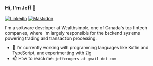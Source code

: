 ### Hi, I'm Jeff 👋

[![LinkedIn](https://img.shields.io/badge/linkedin-%230077B5.svg?&style=for-the-badge&logo=linkedin&logoColor=white)](https://www.linkedin.com/in/digitaljeff) [![Mastodon](https://img.shields.io/badge/mastodon-%236364FF.svg?style=for-the-badge&logo=mastodon&logoColor=white)](https://hachyderm.io/@jrogers)

I'm a software developer at Wealthsimple, one of Canada's top fintech companies, where I'm largely responsible for the backend systems powering trading and transaction processing.

- 🌱 I’m currently working with programming languages like Kotlin and TypeScript, and experimenting with Zig
- 📫 How to reach me: `jeffcrogers at gmail dot com`
